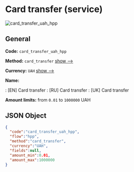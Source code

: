 
# Card transfer (service) 
![card_transfer_uah_hpp](https://static.openfintech.io/payment_methods/card_transfer_uah_hpp/logo.svg?w=400&c=v0.59.26#w200)  

## General 
 
**Code:** `card_transfer_uah_hpp` 
 
**Method:** `card_transfer` 
 [show -->](/payment-methods/card_transfer/) 
 
**Currency:** `UAH` [show -->](/currencies/UAH/) 
 
**Name:** 
 
:	[EN] Card transfer 
:	[RU] Card transfer 
:	[UK] Card transfer 
 
**Amount limits:** from `0.01` to `1000000` UAH 

## JSON Object 

```json
{
  "code":"card_transfer_uah_hpp",
  "flow":"hpp",
  "method":"card_transfer",
  "currency":"UAH",
  "fields":null,
  "amount_min":0.01,
  "amount_max":1000000
}
```  

